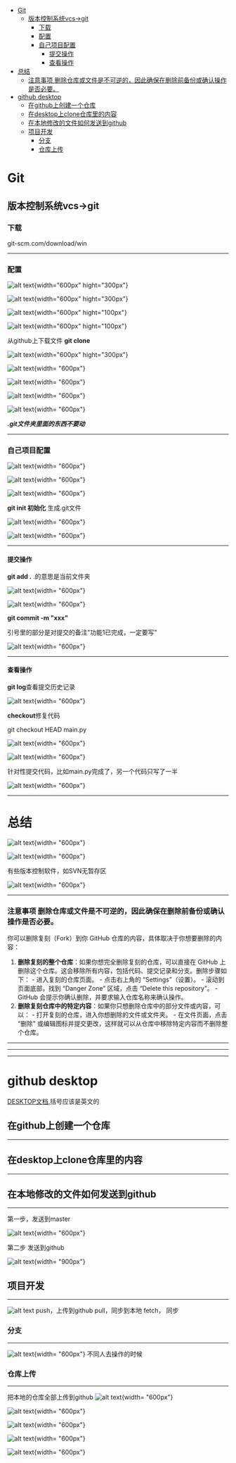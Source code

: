 <!-- @import "[TOC]" {cmd="toc" depthFrom=1 depthTo=6 orderedList=false} -->

<!-- code_chunk_output -->

- [Git](#git)
  - [版本控制系统vcs->git](#版本控制系统vcs-git)
    - [下载](#下载)
    - [配置](#配置)
    - [自己项目配置](#自己项目配置)
      - [提交操作](#提交操作)
      - [查看操作](#查看操作)
- [总结](#总结)
    - [注意事项 删除仓库或文件是不可逆的，因此确保在删除前备份或确认操作是否必要。](#注意事项-删除仓库或文件是不可逆的因此确保在删除前备份或确认操作是否必要)
- [github desktop](#github-desktop)
  - [在github上创建一个仓库](#在github上创建一个仓库)
  - [在desktop上clone仓库里的内容](#在desktop上clone仓库里的内容)
  - [在本地修改的文件如何发送到github](#在本地修改的文件如何发送到github)
  - [项目开发](#项目开发)
    - [分支](#分支)
    - [仓库上传](#仓库上传)

<!-- /code_chunk_output -->

# Git
## 版本控制系统vcs->git
### 下载
git-scm.com/download/win

---
### 配置
![alt text](./image/image.png){width="600px" hight="300px"}

![alt text](./image/image-1.png){width="600px" hight="300px"}

![alt text](./image/image-2.png){width="600px" hight="100px"}

![alt text](./image/image-3.png){width="600px" hight="100px"}

从github上下载文件 **git clone** 

![alt text](./image/image-4.png){width="600px" hight="300px"}

![alt text](./image/image-5.png){width= "600px"} 

![alt text](./image/image-6.png){width= "600px"} 

![alt text](./image/image-7.png){width= "600px"} 

![alt text](./image/image-23.png){width= "600px"} 

***.git文件夹里面的东西不要动***

---
### 自己项目配置
![alt text](./image/image-8.png){width= "600px"} 

 ![alt text](./image/image-9.png){width= "600px"} 

 ![alt text](./image/image-10.png){width= "600px"} 

 **git init 初始化**   生成.git文件

 ![alt text](./image/image-11.png){width= "600px"} 

 ![alt text](./image/image-12.png){width= "600px"} 

 ---
#### 提交操作
**git add .** .的意思是当前文件夹 

![alt text](./image/image-13.png){width= "600px"} 

![alt text](./image/image-14.png){width= "600px"} 

**git commit -m "xxx"**

引号里的部分是对提交的备注"功能1已完成，一定要写"

![alt text](./image/image-15.png){width= "600px"} 

---
#### 查看操作
**git log**查看提交历史记录

![alt text](./image/image-16.png){width= "600px"} 

**checkout**修复代码

git checkout HEAD main.py

![alt text](./image/image-17.png){width= "600px"} 

![alt text](./image/image-18.png){width= "600px"} 

针对性提交代码，比如main.py完成了，另一个代码只写了一半

![alt text](./image/image-19.png){width= "600px"} 

---
# 总结
![alt text](./image/image-20.png){width= "600px"} 

![alt text](./image/image-21.png){width= "600px"} 

有些版本控制软件，如SVN无暂存区

![alt text](./image/image-22.png){width= "600px"} 

---
### 注意事项 删除仓库或文件是不可逆的，因此确保在删除前备份或确认操作是否必要。
你可以删除复刻（Fork）到你 GitHub 仓库的内容，具体取决于你想要删除的内容：
 1. **删除复刻的整个仓库**：如果你想完全删除复刻的仓库，可以直接在 GitHub 上删除这个仓库。这会移除所有内容，包括代码、提交记录和分支。删除步骤如下： - 进入复刻的仓库页面。 - 点击右上角的 “Settings”（设置）。 - 滚动到页面底部，找到 “Danger Zone” 区域，点击 “Delete this repository”。 - GitHub 会提示你确认删除，并要求输入仓库名称来确认操作。 
2. **删除复刻仓库中的特定内容**：如果你只想删除仓库中的部分文件或内容，可以： - 打开复刻的仓库，进入你想删除的文件或文件夹。 - 在文件页面，点击 “删除” 或编辑图标并提交更改，这样就可以从仓库中移除特定内容而不删除整个仓库。 

---
***
---
# github desktop
[DESKTOP文档](https://docs.github.com/zh/desktop/adding-and-cloning-repositories/adding-a-repository-from-your-local-computer-to-github-desktop),括号应该是英文的
## 在github上创建一个仓库
---
## 在desktop上clone仓库里的内容
---
## 在本地修改的文件如何发送到github
---
第一步，发送到master

![alt text](./image/image-24.png){width= "600px"} 

第二步  发送到github

![alt text](./image/image-25.png){width= "900px"}
## 项目开发
---
![alt text](./image/image-26.png)
push，上传到github
pull，同步到本地
fetch， 同步
### 分支
---
![alt text](./image/image-27.png){width= "600px"} 
不同人去操作的时候
### 仓库上传

---
把本地的仓库全部上传到github
![alt text](./image/image-28.png){width= "600px"} 

![alt text](./image/image-29.png){width= "600px"} 

![alt text](./image/image-30.png){width= "600px"} 

![alt text](./image/image-31.png){width= "600px"} 

![alt text](./image/image-32.png){width= "600px"} 


